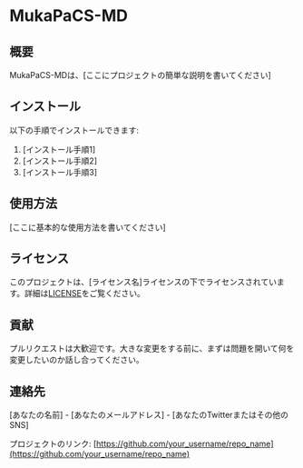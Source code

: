 # MukaPaCS-MD

## 概要

MukaPaCS-MDは、[ここにプロジェクトの簡単な説明を書いてください]

## インストール

以下の手順でインストールできます:

1. [インストール手順1]
2. [インストール手順2]
3. [インストール手順3]

## 使用方法

[ここに基本的な使用方法を書いてください]

## ライセンス

このプロジェクトは、[ライセンス名]ライセンスの下でライセンスされています。詳細は[LICENSE](LICENSE)をご覧ください。

## 貢献

プルリクエストは大歓迎です。大きな変更をする前に、まずは問題を開いて何を変更したいのか話し合ってください。

## 連絡先

[あなたの名前] - [あなたのメールアドレス] - [あなたのTwitterまたはその他のSNS]

プロジェクトのリンク: [https://github.com/your_username/repo_name](https://github.com/your_username/repo_name)

